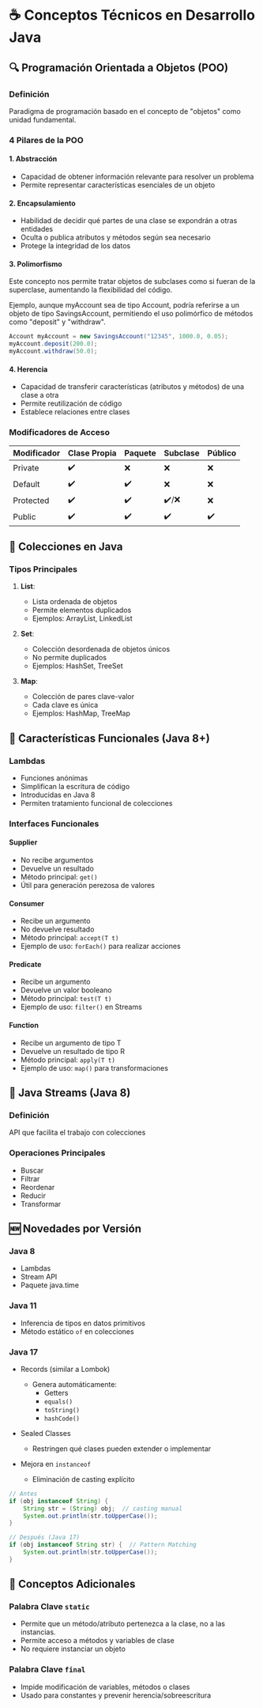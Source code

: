 # ☕ Conceptos Técnicos en Desarrollo Java

## 🔍 Programación Orientada a Objetos (POO)

### Definición
Paradigma de programación basado en el concepto de "objetos" como unidad fundamental.

### 4 Pilares de la POO

#### 1. Abstracción
- Capacidad de obtener información relevante para resolver un problema
- Permite representar características esenciales de un objeto

#### 2. Encapsulamiento
- Habilidad de decidir qué partes de una clase se expondrán a otras entidades
- Oculta o publica atributos y métodos según sea necesario
- Protege la integridad de los datos

#### 3. Polimorfismo
Este concepto nos permite tratar objetos de subclases como si fueran de la superclase, aumentando la flexibilidad del código.

Ejemplo, aunque myAccount sea de tipo Account, podría referirse a un objeto de tipo SavingsAccount, permitiendo el uso polimórfico de métodos como "deposit" y "withdraw".

```java
Account myAccount = new SavingsAccount("12345", 1000.0, 0.05);
myAccount.deposit(200.0);
myAccount.withdraw(50.0);
```


#### 4. Herencia
- Capacidad de transferir características (atributos y métodos) de una clase a otra
- Permite reutilización de código
- Establece relaciones entre clases

### Modificadores de Acceso

| Modificador | Clase Propia | Paquete | Subclase | Público |
|------------|--------------|---------|----------|---------|
| Private    | ✔️           | ❌       | ❌        | ❌       |
| Default    | ✔️           | ✔️       | ❌        | ❌       |
| Protected  | ✔️           | ✔️       | ✔️/❌     | ❌       |
| Public     | ✔️           | ✔️       | ✔️        | ✔️       |

## 🧩 Colecciones en Java

### Tipos Principales
1. **List**: 
   - Lista ordenada de objetos
   - Permite elementos duplicados
   - Ejemplos: ArrayList, LinkedList

2. **Set**:
   - Colección desordenada de objetos únicos
   - No permite duplicados
   - Ejemplos: HashSet, TreeSet

3. **Map**:
   - Colección de pares clave-valor
   - Cada clave es única
   - Ejemplos: HashMap, TreeMap

## 🚀 Características Funcionales (Java 8+)

### Lambdas
- Funciones anónimas
- Simplifican la escritura de código
- Introducidas en Java 8
- Permiten tratamiento funcional de colecciones

### Interfaces Funcionales

#### Supplier
- No recibe argumentos
- Devuelve un resultado
- Método principal: `get()`
- Útil para generación perezosa de valores

#### Consumer
- Recibe un argumento
- No devuelve resultado
- Método principal: `accept(T t)`
- Ejemplo de uso: `forEach()` para realizar acciones

#### Predicate
- Recibe un argumento
- Devuelve un valor booleano
- Método principal: `test(T t)`
- Ejemplo de uso: `filter()` en Streams

#### Function
- Recibe un argumento de tipo T
- Devuelve un resultado de tipo R
- Método principal: `apply(T t)`
- Ejemplo de uso: `map()` para transformaciones

## 🌊 Java Streams (Java 8)

### Definición
API que facilita el trabajo con colecciones

### Operaciones Principales
- Buscar
- Filtrar
- Reordenar
- Reducir
- Transformar

## 🆕 Novedades por Versión

### Java 8
- Lambdas
- Stream API
- Paquete java.time

### Java 11
- Inferencia de tipos en datos primitivos
- Método estático `of` en colecciones

### Java 17
- Records (similar a Lombok)
  - Genera automáticamente:
    - Getters
    - `equals()`
    - `toString()`
    - `hashCode()`

- Sealed Classes
  - Restringen qué clases pueden extender o implementar

- Mejora en `instanceof`
  - Eliminación de casting explícito

```java
// Antes
if (obj instanceof String) {
    String str = (String) obj;  // casting manual
    System.out.println(str.toUpperCase());
}

// Después (Java 17)
if (obj instanceof String str) {  // Pattern Matching
    System.out.println(str.toUpperCase());
}
```

## 📌 Conceptos Adicionales

### Palabra Clave `static`
- Permite que un método/atributo pertenezca a la clase, no a las instancias.
- Permite acceso a métodos y variables de clase
- No requiere instanciar un objeto

### Palabra Clave `final`
- Impide modificación de variables, métodos o clases
- Usado para constantes y prevenir herencia/sobreescritura
